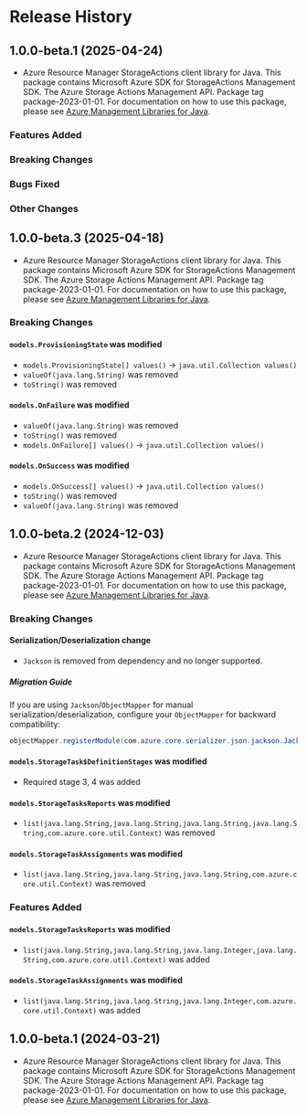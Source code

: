 # Release History

## 1.0.0-beta.1 (2025-04-24)

- Azure Resource Manager StorageActions client library for Java. This package contains Microsoft Azure SDK for StorageActions Management SDK. The Azure Storage Actions Management API. Package tag package-2023-01-01. For documentation on how to use this package, please see [Azure Management Libraries for Java](https://aka.ms/azsdk/java/mgmt).

### Features Added

### Breaking Changes

### Bugs Fixed

### Other Changes

## 1.0.0-beta.3 (2025-04-18)

- Azure Resource Manager StorageActions client library for Java. This package contains Microsoft Azure SDK for StorageActions Management SDK. The Azure Storage Actions Management API. Package tag package-2023-01-01. For documentation on how to use this package, please see [Azure Management Libraries for Java](https://aka.ms/azsdk/java/mgmt).

### Breaking Changes

#### `models.ProvisioningState` was modified

* `models.ProvisioningState[] values()` -> `java.util.Collection values()`
* `valueOf(java.lang.String)` was removed
* `toString()` was removed

#### `models.OnFailure` was modified

* `valueOf(java.lang.String)` was removed
* `toString()` was removed
* `models.OnFailure[] values()` -> `java.util.Collection values()`

#### `models.OnSuccess` was modified

* `models.OnSuccess[] values()` -> `java.util.Collection values()`
* `toString()` was removed
* `valueOf(java.lang.String)` was removed

## 1.0.0-beta.2 (2024-12-03)

- Azure Resource Manager StorageActions client library for Java. This package contains Microsoft Azure SDK for StorageActions Management SDK. The Azure Storage Actions Management API. Package tag package-2023-01-01. For documentation on how to use this package, please see [Azure Management Libraries for Java](https://aka.ms/azsdk/java/mgmt).

### Breaking Changes

#### Serialization/Deserialization change

- `Jackson` is removed from dependency and no longer supported.

##### Migration Guide

If you are using `Jackson`/`ObjectMapper` for manual serialization/deserialization, configure your `ObjectMapper` for backward compatibility:
```java
objectMapper.registerModule(com.azure.core.serializer.json.jackson.JacksonJsonProvider.getJsonSerializableDatabindModule());
```

#### `models.StorageTask$DefinitionStages` was modified

* Required stage 3, 4 was added

#### `models.StorageTasksReports` was modified

* `list(java.lang.String,java.lang.String,java.lang.String,java.lang.String,com.azure.core.util.Context)` was removed

#### `models.StorageTaskAssignments` was modified

* `list(java.lang.String,java.lang.String,java.lang.String,com.azure.core.util.Context)` was removed

### Features Added

#### `models.StorageTasksReports` was modified

* `list(java.lang.String,java.lang.String,java.lang.Integer,java.lang.String,com.azure.core.util.Context)` was added

#### `models.StorageTaskAssignments` was modified

* `list(java.lang.String,java.lang.String,java.lang.Integer,com.azure.core.util.Context)` was added

## 1.0.0-beta.1 (2024-03-21)

- Azure Resource Manager StorageActions client library for Java. This package contains Microsoft Azure SDK for StorageActions Management SDK. The Azure Storage Actions Management API. Package tag package-2023-01-01. For documentation on how to use this package, please see [Azure Management Libraries for Java](https://aka.ms/azsdk/java/mgmt).

